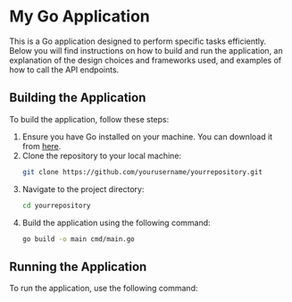 # My Go Application

This is a Go application designed to perform specific tasks efficiently. Below you will find instructions on how to build and run the application, an explanation of the design choices and frameworks used, and examples of how to call the API endpoints.

## Building the Application

To build the application, follow these steps:

1. Ensure you have Go installed on your machine. You can download it from [here](https://golang.org/dl/).
2. Clone the repository to your local machine:
   ```sh
   git clone https://github.com/yourusername/yourrepository.git
   ```
3. Navigate to the project directory:
   ```sh
   cd yourrepository
   ```
4. Build the application using the following command:
   ```sh
   go build -o main cmd/main.go
   ```

## Running the Application

To run the application, use the following command:
